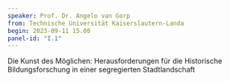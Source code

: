 ```yaml
---
speaker: Prof. Dr. Angelo van Gorp
from: Technische Universität Kaiserslautern-Landa
begin: 2023-09-11 15.00
panel-id: "I.1"
---
```


Die Kunst des Möglichen: Herausforderungen für die Historische Bildungsforschung in einer segregierten Stadtlandschaft
